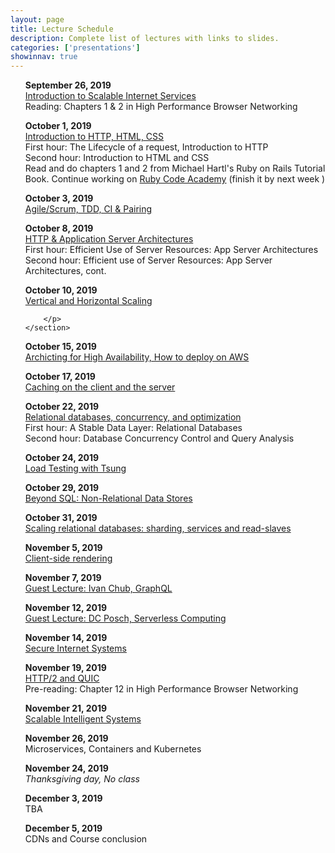 ```yaml
---
layout: page
title: Lecture Schedule
description: Complete list of lectures with links to slides.
categories: ['presentations']
showinnav: true
---
```


<ul>
	<section>
		<p>
		<b>September 26, 2019<br></b>
		<a href="lecture_2019_09_26.pdf">Introduction to Scalable Internet
			Services</a>
		<br>
		Reading: Chapters 1 & 2 in High Performance Browser Networking<br>
		</p>
	</section>
</ul>

<ul>
	<section>
		<p>
		<b>October 1, 2019<br></b>
		<a href="lecture_2019_10_01.pdf">Introduction to HTTP, HTML, CSS</a>
		<br>
		First hour: The Lifecycle of a request, Introduction to HTTP
		<br>
		Second hour: Introduction to HTML and CSS
		<br>
		Read and do chapters 1 and 2 from Michael Hartl's Ruby on Rails Tutorial Book.
		Continue working on <a href="http://www.codecademy.com/en/tracks/ruby/">Ruby Code Academy</a> (finish it by next week )
</p>
</section>
</ul>

<ul>
	<section>
		<p>
		<b>October 3, 2019<br></b>
		<a href="lecture_2019_10_03.pdf">Agile/Scrum, TDD, CI & Pairing</a>
		</p>
	</section>
</ul>




<ul>
	<section>
		<p>
		<b>October 8, 2019<br></b>
		<!-- Pre-reading: <a href="https://cs.uwaterloo.ca/~brecht/papers/getpaper.php?file=eurosys-2007.pdf">Comparing the Performance of Web Server Architectures</a>, Pariag et al.<br> -->
		<a href="lecture_2019_10_08.pdf">HTTP & Application Server Architectures</a><br>
		First hour: Efficient Use of Server Resources: App Server Architectures<br>
		Second hour: Efficient use of Server Resources: App Server Architectures, cont.<br>
		</p>
	</section>
</ul>

<ul>
	<section>
		<p>
		<b>October 10, 2019<br></b>
		<a href="lecture_2019_10_10.pdf">Vertical and Horizontal Scaling</a>

		</p>
	</section>
</ul>

<ul>
	<section>
		<p>
		<b>October 15, 2019<br></b>
		<a href="lecture_2019_10_15.pdf">Archicting for High Availability, How to deploy on AWS</a><br>
		</p>
	</section>
</ul>


<ul>
	<section>
		<p>
		<b>October 17, 2019<br></b>
		<a href="lecture_2019_10_17.pdf">Caching on the client and the server</a><br>
		</p>
	</section>
</ul>


<ul>
	<section>
		<p>
		<b>October 22, 2019<br></b>
		<a href="lecture_2019_10_22.pdf">Relational databases, concurrency, and optimization</a><br>
		First hour: A Stable Data Layer: Relational Databases<br>
		Second hour: Database Concurrency Control and Query Analysis<br>
		</p>
	</section>
</ul>


<ul>
	<section>
		<p>
		<b>October 24, 2019<br></b>
		<a href="lecture_2019_10_24.pdf">Load Testing with Tsung</a><br>
		</p>
	</section>
</ul>

<ul>
	<section>
		<p>
		<b>October 29, 2019<br></b>
	  <a href="lecture_2019_10_29.pdf">Beyond SQL: Non-Relational Data Stores</a><br>
		</p>
	</section>
</ul>

<ul>
	<section>
		<p>
		<b>October 31, 2019<br></b>
	  <a href="lecture_2019_10_31.pdf">Scaling relational databases: sharding, services and read-slaves</a><br>
		</p>
	</section>
</ul>

<ul>
	<section>
		<p>
		<b>November 5, 2019<br></b>
		<a href="lecture_2019_11_05.pdf">Client-side rendering</a><br>
		</p>
	</section>
</ul>

<ul>
	<section>
		<p>
		<b>November 7, 2019<br></b>
		<a href="lecture_2019_11_08.pdf">Guest Lecture: Ivan Chub, GraphQL</a><br>
		</p>
</section>
</ul>



<ul>
	<section>
		<p>
		<b>November 12, 2019<br></b>
		<a href="lecture_2019_11_12.pdf">Guest Lecture: DC Posch, Serverless Computing</a><br>
		</p>
	</section>
</ul>


<ul>
	<section>
		<p>
		<b>November 14, 2019<br></b>
		<a href="lecture_2019_11_14.pdf">Secure Internet Systems</a><br>
		</p>
	</section>
</ul>
<ul>
	<section>
		<p>
		<b>November 19, 2019<br></b>
		<a href="lecture_2019_11_19.pdf">HTTP/2 and QUIC</a><br>
		Pre-reading: Chapter 12 in High Performance Browser Networking<br>
		</p>
	</section>
</ul>



<ul>
	<section>
		<p>
		<b>November 21, 2019<br></b>
		<a href="lecture_2019_11_21.pdf">Scalable Intelligent Systems</a><br>
		</p>
	</section>
</ul>
<ul>
	<section>
		<p>
		<b>November 26, 2019<br></b>
		Microservices, Containers and Kubernetes<br>
		</p>
	</section>
</ul>



<ul>
	<section>
		<p>
		<b>November 24, 2019<br></b>
		<em>Thanksgiving day, No class</em>
		</p>
	</section>
</ul>

<ul>
	<section>
		<p>
		<b>December 3, 2019<br></b>
		TBA<br>
		</p>
	</section>
</ul>


<ul>
	<section>
		<p>
		<b>December 5, 2019<br></b>
		CDNs and Course conclusion<br>
		</p>
	</section>
</ul>

